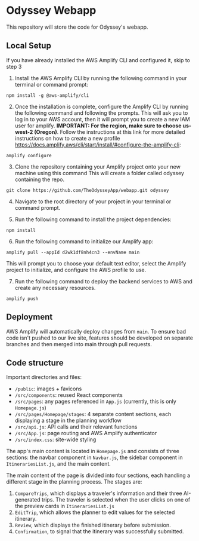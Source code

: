 # Odyssey Webapp
This repository will store the code for Odyssey's webapp. 

## Local Setup

If you have already installed the AWS Amplify CLI and configured it, skip to step 3

1. Install the AWS Amplify CLI by running the following command in your terminal or command prompt:
```
npm install -g @aws-amplify/cli
```

2. Once the installation is complete, configure the Amplify CLI by running the following command and following the prompts. This will ask you to log in to your AWS account, then it will prompt you to create a new IAM user for amplify. **IMPORTANT: For the region, make sure to choose us-west-2 (Oregon)**. Follow the instructions at this link for more detailed instructions on how to create a new profile https://docs.amplify.aws/cli/start/install/#configure-the-amplify-cli:
```
amplify configure
```


3. Clone the repository containing your Amplify project onto your new machine using this command This will create a folder called odyssey containing the repo.
```
git clone https://github.com/TheOdysseyApp/webapp.git odyssey
```

4. Navigate to the root directory of your project in your terminal or command prompt.

5. Run the following command to install the project dependencies:
```
npm install
```

6. Run the following command to initialize our Amplify app:
```
amplify pull --appId d2wk1df8nh4cn3 --envName main
```
This will prompt you to choose your default text editor, select the Amplify project to initialize, and configure the AWS profile to use.

7. Run the following command to deploy the backend services to AWS and create any necessary resources.
```
amplify push
```


## Deployment

AWS Amplify will automatically deploy changes from ```main```. To ensure bad code isn't pushed to our live site, features should be developed on separate branches and then merged into main through pull requests.

## Code structure

Important directories and files:
- ```/public```: images + favicons
- ```/src/components```: reused React components
- ```/src/pages```: any pages referenced in ```App.js``` (currently, this is only ```Homepage.js```)
- ```/src/pages/Homepage/stages```: 4 separate content sections, each displaying a stage in the planning workflow
- ```/src/api.js```: API calls and their relevant functions
- ```/src/App.js```: page routing and AWS Amplify authenticator
- ```/src/index.css```: site-wide styling

The app's main content is located in ```Homepage.js``` and consists of three sections: the navbar component in ```Navbar.js```, the sidebar component in ```ItinerariesList.js```, and the main content. 

The main content of the page is divided into four sections, each handling a different stage in the planning process. The stages are:
1. ```CompareTrips```, which displays a traveler's information and their three AI-generated trips. The traveler is selected when the user clicks on one of the preview cards in ```ItinerariesList.js```
2. ```EditTrip```, which allows the planner to edit values for the selected itinerary.
3. ```Review```, which displays the finished itinerary before submission.
4. ```Confirmation```, to signal that the itinerary was successfully submitted.


